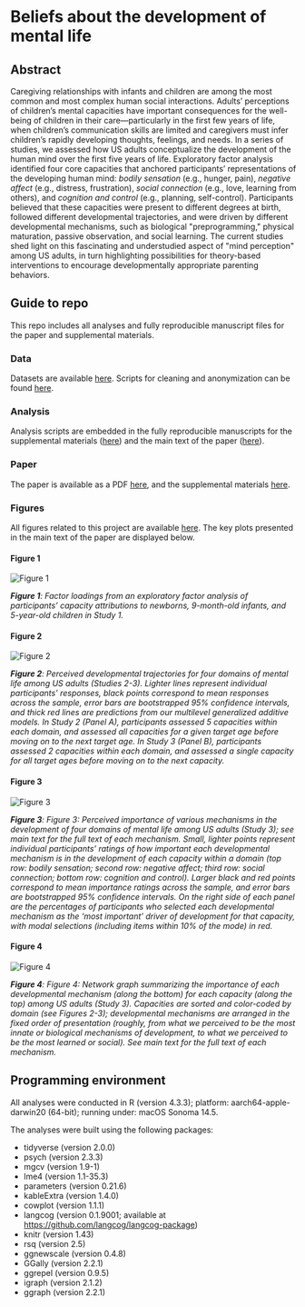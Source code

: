 # Beliefs about the development of mental life

## Abstract

Caregiving relationships with infants and children are among the most common and most complex human social interactions. Adults’ perceptions of children’s mental capacities have important consequences for the well-being of children in their care—particularly in the first few years of life, when children’s communication skills are limited and caregivers must infer children’s rapidly developing thoughts, feelings, and needs. In a series of studies, we assessed how US adults conceptualize the development of the human mind over the first five years of life. Exploratory factor analysis identified four core capacities that anchored participants’ representations of the developing human mind: _bodily sensation_ (e.g., hunger, pain), _negative affect_ (e.g., distress, frustration), _social connection_ (e.g., love, learning from others), and _cognition and control_ (e.g., planning, self-control). Participants believed that these capacities were present to different degrees at birth, followed different developmental trajectories, and were driven by different developmental mechanisms, such as biological "preprogramming," physical maturation, passive observation, and social learning. The current studies shed light on this fascinating and understudied aspect of "mind perception" among US adults, in turn highlighting possibilities for theory-based interventions to encourage developmentally appropriate parenting behaviors.

## Guide to repo

This repo includes all analyses and fully reproducible manuscript files for the paper and supplemental materials.

### Data

Datasets are available [here](https://github.com/kgweisman/baby_mental_life_ms/tree/master/data/deidentified). Scripts for cleaning and anonymization can be found [here](https://github.com/kgweisman/baby_mental_life_ms/tree/master/code).

### Analysis

Analysis scripts are embedded in the fully reproducible manuscripts for the supplemental materials ([here](https://github.com/kgweisman/baby_mental_life_ms/blob/master/supplement/supplement-main.Rmd)) and the main text of the paper ([here](https://github.com/kgweisman/baby_mental_life_ms/blob/master/paper/paper.Rmd)).

### Paper

The paper is available as a PDF [here](https://github.com/kgweisman/baby_mental_life_ms/blob/master/paper/paper.pdf), and the supplemental materials [here](https://github.com/kgweisman/baby_mental_life_ms/blob/master/supplement/supplement-main.pdf).

### Figures

All figures related to this project are available [here](https://github.com/kgweisman/baby_mental_life_ms/blob/master/outputs/). The key plots presented in the main text of the paper are displayed below.

#### Figure 1

![Figure 1](https://github.com/kgweisman/baby_mental_life_ms/blob/master/outputs/fig01.jpg?raw=TRUE)

_**Figure 1**: Factor loadings from an exploratory factor analysis of participants’ capacity attributions to newborns, 9-month-old infants, and 5-year-old children in Study 1._

#### Figure 2

![Figure 2](https://github.com/kgweisman/baby_mental_life_ms/blob/master/outputs/fig02.jpg?raw=TRUE)

_**Figure 2**: Perceived developmental trajectories for four domains of mental life among US adults (Studies 2-3). Lighter lines represent individual participants’ responses, black points correspond to mean responses across the sample, error bars are bootstrapped 95% confidence intervals, and thick red lines are predictions from our multilevel generalized additive models. In Study 2 (Panel A), participants assessed 5 capacities within each domain, and assessed all capacities for a given target age before moving on to the next target age. In Study 3 (Panel B), participants assessed 2 capacities within each domain, and assessed a single capacity for all target ages before moving on to the next capacity._

#### Figure 3

![Figure 3](https://github.com/kgweisman/baby_mental_life_ms/blob/master/outputs/fig03.jpg?raw=TRUE)

_**Figure 3**: Figure 3: Perceived importance of various mechanisms in the development of four domains of mental life among US adults (Study 3); see main text for the full text of each mechanism. Small, lighter points represent individual participants’ ratings of how important each developmental mechanism is in the development of each capacity within a domain (top row: bodily sensation; second row: negative affect; third row: social connection; bottom row: cognition and control). Larger black and red points correspond to mean importance ratings across the sample, and error bars are bootstrapped 95% confidence intervals. On the right side of each panel are the percentages of participants who selected each developmental mechanism as the ‘most important’ driver of development for that capacity, with modal selections (including items within 10% of the mode) in red._

#### Figure 4

![Figure 4](https://github.com/kgweisman/baby_mental_life_ms/blob/master/outputs/fig04.jpg?raw=TRUE)

_**Figure 4**: Figure 4: Network graph summarizing the importance of each developmental mechanism (along the bottom) for each capacity (along the top) among US adults (Study 3). Capacities are sorted and color-coded by domain (see Figures 2-3); developmental mechanisms are arranged in the fixed order of presentation (roughly, from what we perceived to be the most innate or biological mechanisms of development, to what we perceived to be the most learned or social). See main text for the full text of each mechanism._

## Programming environment

All analyses were conducted in R (version 4.3.3); platform: aarch64-apple-darwin20 (64-bit); running under: macOS Sonoma 14.5.

The analyses were built using the following packages:

- tidyverse (version 2.0.0) 
- psych (version 2.3.3)
- mgcv (version 1.9-1)
- lme4 (version 1.1-35.3)
- parameters (version 0.21.6)
- kableExtra (version 1.4.0)
- cowplot (version 1.1.1)
- langcog (version 0.1.9001; available at https://github.com/langcog/langcog-package)
- knitr (version 1.43)
- rsq (version 2.5)
- ggnewscale (version 0.4.8)
- GGally (version 2.2.1)
- ggrepel (version 0.9.5)
- igraph (version 2.1.2)
- ggraph (version 2.2.1)
